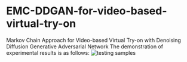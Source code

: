 # EMC-DDGAN-for-video-based-virtual-try-on
Markov Chain Approach for Video-based Virtual Try-on with Denoising Diffusion Generative Adversarial Network
The demonstration of experimental results is as follows: 
![testing samples]([图片链接](https://github.com/HJ1990/EMC-DDGAN-for-video-based-virtual-try-on/blob/main/tinywow_9220c34d262a893f2a342a13f17b32ce_58323657.gif))
